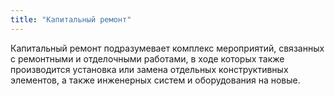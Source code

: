 ```yaml
---
title: "Капитальный ремонт"
---
```


Капитальный ремонт подразумевает комплекс мероприятий, связанных с ремонтными и отделочными работами, в ходе которых также производится установка или замена отдельных конструктивных элементов, а также инженерных систем и оборудования на новые.